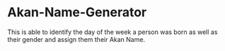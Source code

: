 # Akan-Name-Generator
This is able to identify the day of the week a person was born as well as their gender and assign them their Akan Name.
